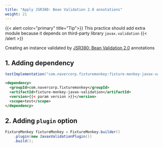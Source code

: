 ```yaml
---
title: "Apply JSR380: Bean Validation 2.0 annotations"
weight: 21
---
```

{{< alert color="primary" title="Tip">}}
This practice should add extra module because it depends on third-party library `javax.validation`
{{< /alert >}}

Creating an instance validated by [JSR380: Bean Validation 2.0](https://jcp.org/en/jsr/detail?id=380) annotations

## 1. Adding dependency
```groovy
testImplementation("com.navercorp.fixturemonkey:fixture-monkey-javax-validation:{{< param version >}}")
```

```xml
<dependency>
  <groupId>com.navercorp.fixturemonkey</groupId>
  <artifactId>fixture-monkey-javax-validation</artifactId>
  <version>{{< param version >}}</version>
  <scope>test</scope>
</dependency>
```

## 2. Adding `plugin` option

```java
FixtureMonkey fixtureMonkey = FixtureMonkey.builder()
    .plugin(new JavaxValidationPlugin())
    .build();
```
